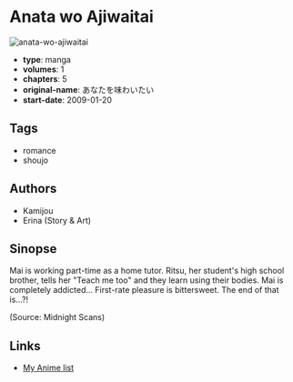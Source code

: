 # Anata wo Ajiwaitai

![anata-wo-ajiwaitai](https://cdn.myanimelist.net/images/manga/3/27810.jpg)

-   **type**: manga
-   **volumes**: 1
-   **chapters**: 5
-   **original-name**: あなたを味わいたい
-   **start-date**: 2009-01-20

## Tags

-   romance
-   shoujo

## Authors

-   Kamijou
-   Erina (Story & Art)

## Sinopse

Mai is working part-time as a home tutor. Ritsu, her student's high school brother, tells her "Teach me too" and they learn using their bodies. Mai is completely addicted... First-rate pleasure is bittersweet. The end of that is...?!

(Source: Midnight Scans)

## Links

-   [My Anime list](https://myanimelist.net/manga/18186/Anata_wo_Ajiwaitai)
